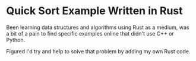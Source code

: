 # Quick Sort Example Written in Rust
Been learning data structures and algorithms using Rust as a medium, was a bit of a pain to find specific examples online that didn't use C++ or Python.

Figured I'd try and help to solve that problem by adding my own Rust code.
